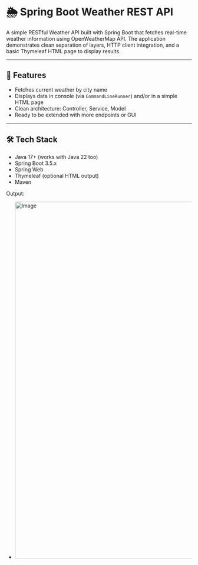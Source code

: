 # 🌦️ Spring Boot Weather REST API

A simple RESTful Weather API built with Spring Boot that fetches real-time weather information using OpenWeatherMap API. The application demonstrates clean separation of layers, HTTP client integration, and a basic Thymeleaf HTML page to display results.

---

## 🚀 Features

- Fetches current weather by city name
- Displays data in console (via `CommandLineRunner`) and/or in a simple HTML page
- Clean architecture: Controller, Service, Model
- Ready to be extended with more endpoints or GUI

---

## 🛠️ Tech Stack

- Java 17+ (works with Java 22 too)
- Spring Boot 3.5.x
- Spring Web
- Thymeleaf (optional HTML output)
- Maven

Output:
- <img width="1919" height="967" alt="Image" src="https://github.com/user-attachments/assets/2f9e42e1-683c-41a2-9f6a-f2cd8f922363" />







